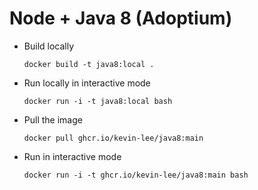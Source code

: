 # Node + Java 8 (Adoptium)

* Build locally
  ```shell
  docker build -t java8:local .
  ```

* Run locally in interactive mode
  ```shell
  docker run -i -t java8:local bash
  ```

* Pull the image
  ```shell
  docker pull ghcr.io/kevin-lee/java8:main
  ```

* Run in interactive mode
  ```shell
  docker run -i -t ghcr.io/kevin-lee/java8:main bash
  ```
